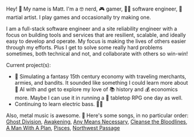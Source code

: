 Hey! 👋 My name is Matt. I'm a 🤓 nerd, 🎮 gamer, 🧑‍💻 software engineer, 🎨 martial artist. I play games and occasionally try making one.

I am a full-stack software engineer and a site reliability engineer with a focus on building tools and services that are resilient, scalable, and ideally easy to develop and operate. My focus is making the lives of others easier through my efforts. Plus I get to solve some really hard problems sometimes, both technical and not, and collaborate with others so win-win!

Current project(s):
- 🏰 Simulating a fantasy 15th century economy with traveling merchants, armies, and bandits. It sounded like something I could learn more about 🤖 AI with and get to explore my love of 📚 history and 💰 economics more. Maybe I can use it in running a 🎲 tabletop RPG one day as well.
- Continuing to learn electric bass. 🎸🤘

Also, metal music is awesome. :metal: Here's some songs, in no particular order: [Ghost Division](https://www.youtube.com/watch?v=9FkYxnm70vg), [Awakening](https://www.youtube.com/watch?v=gqUPGa15Oto), [Any Means Necessary](https://www.youtube.com/watch?v=vkmlujV-TvU), [Cleanse the Bloodlines](https://www.youtube.com/watch?v=PfSL-6YExzk), [A Man With A Plan](https://www.youtube.com/watch?v=bc0sJvtKrRM), [Pisces](https://www.youtube.com/watch?v=SQNtGoM3FVU), [Northwest Passage](https://www.youtube.com/watch?v=XRD3vrSLPaw)

<!--
**mkava/mkava** is a ✨ _special_ ✨ repository because its `README.md` (this file) appears on your GitHub profile.

Here are some ideas to get you started:

- 🔭 I’m currently working on ...
- 🌱 I’m currently learning ...
- 👯 I’m looking to collaborate on ...
- 🤔 I’m looking for help with ...
- 💬 Ask me about ...
- 📫 How to reach me: ...
- 😄 Pronouns: ...
- ⚡ Fun fact: ...
-->
